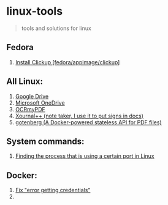 # linux-tools
> tools and solutions for linux

## Fedora 
1. [Install Clickup [fedora/appimage/clickup]](https://github.com/devhero/linux-tools/tree/main/linux/fedora/appimage/clickup)

## All Linux:
1. [Google Drive](https://github.com/devhero/linux-tools/blob/main/linux/all/google-drive/install.md)
2. [Microsoft OneDrive](https://github.com/devhero/linux-tools/blob/main/linux/all/onedrive/install.md)
3. [OCRmyPDF](https://ocrmypdf.readthedocs.io/en/latest/docker.html)
4. [Xournal++ (note taker, I use it to put signs in docs)](https://xournalpp.github.io/)
5. [gotenberg (A Docker-powered stateless API for PDF files)](https://github.com/gotenberg/gotenberg)

## System commands:
1. [Finding the process that is using a certain port in Linux](https://github.com/devhero/linux-tools/blob/main/linux/all/system.md)

## Docker:
1. [Fix "error getting credentials"](https://github.com/devhero/linux-tools/blob/main/linux/all/docker.md)
2. 